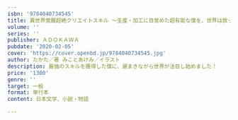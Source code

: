 ```yaml
---
isbn: '9784040734545'
title: 異世界覚醒超絶クリエイトスキル ～生産・加工に目覚めた超有能な僕を、世界は放っておいてくれないようです～
volume: ''
series: ''
publisher: ＡＤＯＫＡＷＡ
pubdate: '2020-02-05'
cover: 'https://cover.openbd.jp/9784040734545.jpg'
author: たかた／著 みことあけみ／イラスト
description: 最強のスキルを獲得した僕に、遅まきながら世界が注目し始めました！
price: '1300'
genre: ''
target: 一般
format: 単行本
content: 日本文学、小説・物語

---
```

